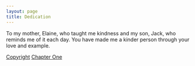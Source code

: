 ```yaml
---
layout: page
title: Dedication
---
```


To my mother, Elaine, who taught me kindness and my son, Jack, who reminds me of it each day. You have made me a kinder person through your love and example.

<div class="pagination">
    <a class="pagination-item older" href="https://singularity.geraldleejordan.com/copyright/">Copyright</a>
      <a class="pagination-item newer" href="https://singularity.geraldleejordan.com/chapter-01/">Chapter One</a>
</div>
